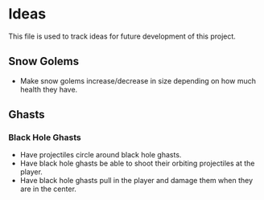 # Ideas

This file is used to track ideas for future development of this project.

## Snow Golems

- Make snow golems increase/decrease in size depending on how much health they have.

## Ghasts

### Black Hole Ghasts

- Have projectiles circle around black hole ghasts.
- Have black hole ghasts be able to shoot their orbiting projectiles at the player.
- Have black hole ghasts pull in the player and damage them when they are in the center.
